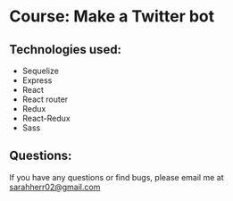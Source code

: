 # Course: Make a Twitter bot

## Technologies used:
- Sequelize
- Express
- React
- React router
- Redux
- React-Redux
- Sass

## Questions:
If you have any questions or find bugs, please email me at sarahherr02@gmail.com
